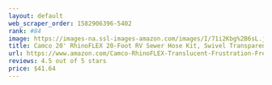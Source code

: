 ```yaml
---
layout: default 
﻿web_scraper_order: 1582906396-5402
rank: #84
image: https://images-na.ssl-images-amazon.com/images/I/71i2Kbg%2B6sL.jpg
title: Camco 20' RhinoFLEX 20-Foot RV Sewer Hose Kit, Swivel Transparent Elbow with 4-in-1 Dump…
url: https://www.amazon.com/Camco-RhinoFLEX-Translucent-Frustration-Free-39742/dp/B01HPHR30U/ref=zg_mw_automotive_84?_encoding=UTF8&psc=1&refRID=71P7PJZXCW0B4SNTTKSK
reviews: 4.5 out of 5 stars
price: $41.64 
---
```

